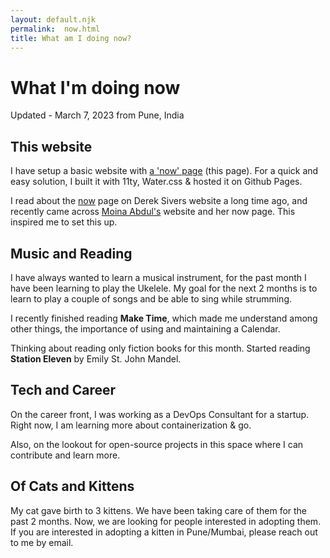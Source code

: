 ```yaml
---
layout: default.njk
permalink:  now.html
title: What am I doing now?
---
```

# What I'm doing now

Updated - March 7, 2023 from Pune, India

## This website

I have setup a basic website with <a href="https://nownownow.com/about" target="_blank">a 'now' page</a> (this page). For a quick and easy solution, I built it with 11ty, Water.css & hosted it on Github Pages.

I read about the <a href="https://sive.rs/now" target="_blank">now</a> page on Derek Sivers website a long time ago, and recently came across <a href="https://moinaabdul.com/" target="_blank">Moina Abdul's</a> website and her now page. This inspired me to set this up.

## Music and Reading

I have always wanted to learn a musical instrument, for the past month I have been learning to play the Ukelele. My goal for the next 2 months is to learn to play a couple of songs and be able to sing while strumming.

I recently finished reading **Make Time**, which made me understand among other things, the importance of using and maintaining a Calendar. 

Thinking about reading only fiction books for this month. Started reading **Station Eleven** by Emily St. John Mandel.


## Tech and Career

On the career front, I was working as a DevOps Consultant for a startup. Right now, I am learning more about containerization & go.

Also, on the lookout for open-source projects in this space where I can contribute and learn more.


## Of Cats and Kittens

My cat gave birth to 3 kittens. We have been taking care of them for the past 2 months. Now, we are looking for people interested in adopting them. If you are interested in adopting a kitten in Pune/Mumbai, please reach out to me by email.
